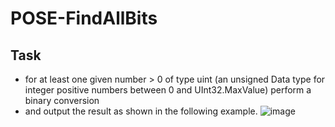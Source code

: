 # POSE-FindAllBits
## Task
- for at least one given number > 0 of type uint (an unsigned
Data type for integer positive numbers between 0 and UInt32.MaxValue) perform a binary conversion
- and output the result as shown in the following example.
![image](https://github.com/DBsMOJO/POSE-FindAllBits/assets/146219878/e27aa7dc-982f-4541-92c9-a818dcaeaadf)
